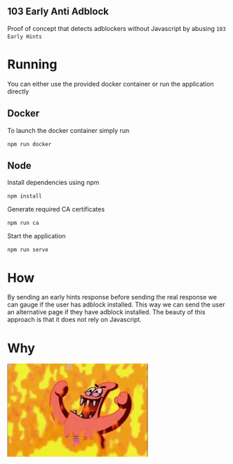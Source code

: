 103 Early Anti Adblock
----------------------

Proof of concept that detects adblockers without Javascript by abusing `103 Early Hints`

# Running

You can either use the provided docker container or run the application directly

## Docker
To launch the docker container simply run
```shell
npm run docker
```

## Node
Install dependencies using npm
```shell
npm install
```

Generate required CA certificates
```shell
npm run ca
```

Start the application
```shell
npm run serve
```

# How
By sending an early hints response before sending the real response we can gauge if the user has adblock installed. 
This way we can send the user an alternative page if they have adblock installed.
The beauty of this approach is that it does not rely on Javascript.

# Why
![For evil](img/patrick-star-evil-laugh.gif)
